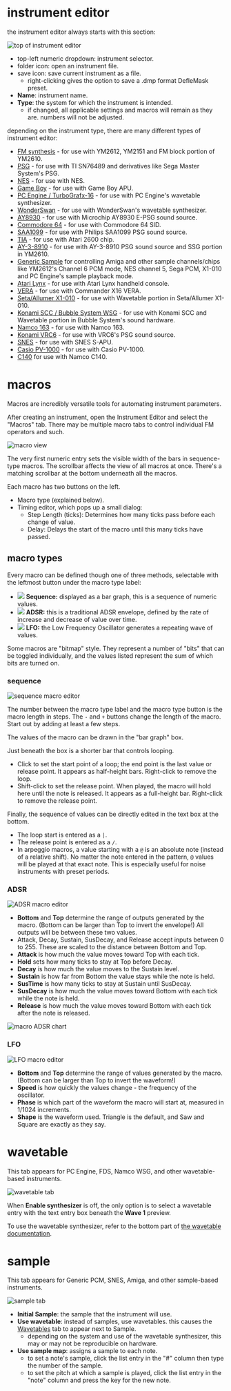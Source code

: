 # instrument editor

the instrument editor always starts with this section:

![top of instrument editor](instrument-editor-top.png)

- top-left numeric dropdown: instrument selector.
- folder icon: open an instrument file.
- save icon: save current instrument as a file.
  - right-clicking gives the option to save a .dmp format DefleMask preset.
- **Name**: instrument name.
- **Type**: the system for which the instrument is intended.
  - if changed, all applicable settings and macros will remain as they are. numbers will not be adjusted.

depending on the instrument type, there are many different types of instrument editor:

- [FM synthesis](fm.md) - for use with YM2612, YM2151 and FM block portion of YM2610.
- [PSG](psg.md) - for use with TI SN76489 and derivatives like Sega Master System's PSG.
- [NES](nes.md) - for use with NES.
- [Game Boy](game-boy.md) - for use with Game Boy APU.
- [PC Engine / TurboGrafx-16](pce.md) - for use with PC Engine's wavetable synthesizer.
- [WonderSwan](wonderswan.md) - for use with WonderSwan's wavetable synthesizer.
- [AY8930](8930.md) - for use with Microchip AY8930 E-PSG sound source.
- [Commodore 64](c64.md) - for use with Commodore 64 SID.
- [SAA1099](saa.md) - for use with Philips SAA1099 PSG sound source.
- [TIA](tia.md) - for use with Atari 2600 chip.
- [AY-3-8910](ay8910.md) - for use with AY-3-8910 PSG sound source and SSG portion in YM2610.
- [Generic Sample](amiga.md) for controlling Amiga and other sample channels/chips like YM2612's Channel 6 PCM mode, NES channel 5, Sega PCM, X1-010 and PC Engine's sample playback mode.
- [Atari Lynx](lynx.md) - for use with Atari Lynx handheld console.
- [VERA](vera.md) - for use with Commander X16 VERA.
- [Seta/Allumer X1-010](x1_010.md) - for use with Wavetable portion in Seta/Allumer X1-010.
- [Konami SCC / Bubble System WSG](scc.md) - for use with Konami SCC and Wavetable portion in Bubble System's sound hardware.
- [Namco 163](n163.md) - for use with Namco 163.
- [Konami VRC6](vrc6.md) - for use with VRC6's PSG sound source.
- [SNES](snes.md) - for use with SNES S-APU.
- [Casio PV-1000](pv1000.md) - for use with Casio PV-1000.
- [C140](c140.md) for use with Namco C140.


# macros

Macros are incredibly versatile tools for automating instrument parameters.

After creating an instrument, open the Instrument Editor and select the "Macros" tab. There may be multiple macro tabs to control individual FM operators and such.

![macro view](macroview.png)

The very first numeric entry sets the visible width of the bars in sequence-type macros. The scrollbar affects the view of all macros at once. There's a matching scrollbar at the bottom underneath all the macros.

Each macro has two buttons on the left.
- Macro type (explained below).
- Timing editor, which pops up a small dialog:
  - Step Length (ticks): Determines how many ticks pass before each change of value.
  - Delay: Delays the start of the macro until this many ticks have passed.

## macro types

Every macro can be defined though one of three methods, selectable with the leftmost button under the macro type label:

- ![](macro-button-seq.png) **Sequence:** displayed as a bar graph, this is a sequence of numeric values.
- ![](macro-button-ADSR.png) **ADSR:** this is a traditional ADSR envelope, defined by the rate of increase and decrease of value over time.
- ![](macro-button-LFO.png) **LFO:** the Low Frequency Oscillator generates a repeating wave of values.

Some macros are "bitmap" style. They represent a number of "bits" that can be toggled individually, and the values listed represent the sum of which bits are turned on.

### sequence

![sequence macro editor](macro-seq.png)

The number between the macro type label and the macro type button is the macro length in steps. The `-` and `+` buttons change the length of the macro. Start out by adding at least a few steps.

The values of the macro can be drawn in the "bar graph" box.

Just beneath the box is a shorter bar that controls looping.
- Click to set the start point of a loop; the end point is the last value or release point. It appears as half-height bars. Right-click to remove the loop.
- Shift-click to set the release point. When played, the macro will hold here until the note is released. It appears as a full-height bar. Right-click to remove the release point.

Finally, the sequence of values can be directly edited in the text box at the bottom.
- The loop start is entered as a `|`.
- The release point is entered as a `/`.
- In arpeggio macros, a value starting with a `@` is an absolute note (instead of a relative shift). No matter the note entered in the pattern, `@` values will be played at that exact note. This is especially useful for noise instruments with preset periods.

### ADSR

![ADSR macro editor](macro-ADSR.png)

- **Bottom** and **Top** determine the range of outputs generated by the macro. (Bottom can be larger than Top to invert the envelope!) All outputs will be between these two values.
- Attack, Decay, Sustain, SusDecay, and Release accept inputs between 0 to 255. These are scaled to the distance between Bottom and Top.
- **Attack** is how much the value moves toward Top with each tick.
- **Hold** sets how many ticks to stay at Top before Decay.
- **Decay** is how much the value moves to the Sustain level.
- **Sustain** is how far from Bottom the value stays while the note is held.
- **SusTime** is how many ticks to stay at Sustain until SusDecay.
- **SusDecay** is how much the value moves toward Bottom with each tick while the note is held.
- **Release** is how much the value moves toward Bottom with each tick after the note is released.

![macro ADSR chart](macro-ADSRchart.png)

### LFO

![LFO macro editor](macro-LFO.png)

- **Bottom** and **Top** determine the range of values generated by the macro. (Bottom can be larger than Top to invert the waveform!)
- **Speed** is how quickly the values change - the frequency of the oscillator.
- **Phase** is which part of the waveform the macro will start at, measured in 1/1024 increments.
- **Shape** is the waveform used. Triangle is the default, and Saw and Square are exactly as they say.



# wavetable

This tab appears for PC Engine, FDS, Namco WSG, and other wavetable-based instruments.

![wavetable tab](wavetable.png)

When **Enable synthesizer** is off, the only option is to select a wavetable entry with the text entry box beneath the **Wave 1** preview.

To use the wavetable synthesizer, refer to the bottom part of [the wavetable documentation](../5-wave/README.md).


# sample

This tab appears for Generic PCM, SNES, Amiga, and other sample-based instruments.

![sample tab](sample-map.png)

- **Initial Sample**: the sample that the instrument will use.
- **Use wavetable**: instead of samples, use wavetables. this causes the [Wavetables](../5-wave/README.md) tab to appear next to Sample.
  - depending on the system and use of the wavetable synthesizer, this may or may not be reproducible on hardware.
- **Use sample map**: assigns a sample to each note.
  - to set a note's sample, click the list entry in the "#" column then type the number of the sample.
  - to set the pitch at which a sample is played, click the list entry in the "note" column and press the key for the new note.

